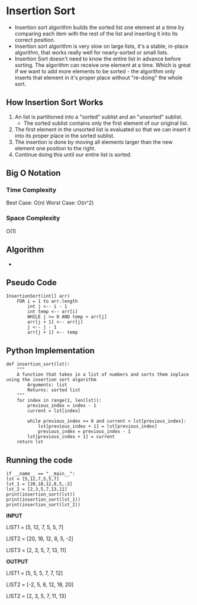 # Insertion Sort
- Insertion sort algorithm builds the sorted list one element at a time by comparing each item with the rest of the list and inserting it into its correct position.
- Insertion sort algorithm is very slow on large lists, it's a stable, in-place algorithm, that works really well for nearly-sorted or small lists.
- Insertion Sort doesn't need to know the entire list in advance before sorting. The algorithm can receive one element at a time. Which is great if we want to add more elements to be sorted - the algorithm only inserts that element in it's proper place without "re-doing" the whole sort.

## How Insertion Sort Works
1. An list is partitioned into a "sorted" sublist and an "unsorted" sublist.
    - The sorted sublist contains only the first element of our original list.
2. The first element in the unsorted list is evaluated so that we can insert it into its proper place in the sorted sublist.
3. The insertion is done by moving all elements larger than the new element one position to the right.
4. Continue doing this until our entire list is sorted.

## Big O Notation
### Time Complexity
Best Case: O(n)
Worst Case: O(n^2)
### Space Complexity
O(1)
## Algorithm
- 
## Pseudo Code
    InsertionSort(int[] arr)
        FOR i = 1 to arr.length
            int j <-- i - 1
            int temp <-- arr[i]
            WHILE j >= 0 AND temp < arr[j]
            arr[j + 1] <-- arr[j]
            j <-- j - 1
            arr[j + 1] <-- temp

## Python Implementation
    def insertion_sort(lst):
        """
        A function that takes in a list of numbers and sorts them inplace using the insertion sort algorithm
            Arguments: list
            Returns: sorted list
        """
        for index in range(1, len(lst)):
            previous_index = index - 1
            current = lst[index]

            while previous_index >= 0 and current < lst[previous_index]:
                lst[previous_index + 1] = lst[previous_index]
                previous_index = previous_index - 1
            lst[previous_index + 1] = current
        return lst

## Running the code

    if __name__ == "__main__":
    lst = [5,12,7,5,5,7]
    lst_1 = [20,18,12,8,5,-2]
    lst_2 = [2,3,5,7,13,11]
    print(insertion_sort(lst))
    print(insertion_sort(lst_1))
    print(insertion_sort(lst_2))

**INPUT**

LIST1 = [5, 12, 7, 5, 5, 7]

LIST2 = [20, 18, 12, 8, 5, -2]

LIST3 = [2, 3, 5, 7, 13, 11]

**OUTPUT**

LIST1 = [5, 5, 5, 7, 7, 12]

LIST2 = [-2, 5, 8, 12, 18, 20]

LIST2 = [2, 3, 5, 7, 11, 13]